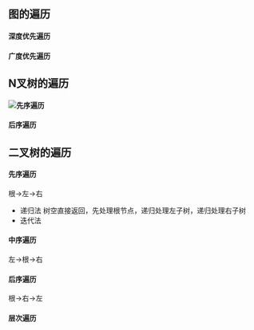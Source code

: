 ## 图的遍历

#### 深度优先遍历
 
#### 广度优先遍历

## N叉树的遍历

#### ![先序遍历](https://leetcode.cn/problems/binary-tree-preorder-traversal/submissions/)

#### 后序遍历

## 二叉树的遍历

#### 先序遍历

根->左->右

- 递归法
树空直接返回，先处理根节点，递归处理左子树，递归处理右子树
- 迭代法

#### 中序遍历

左->根->右

#### 后序遍历

根->右->左

#### 层次遍历

